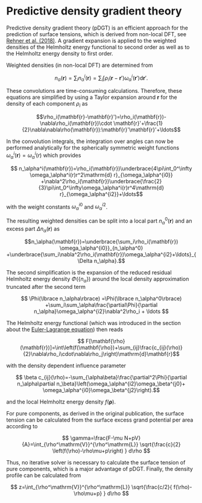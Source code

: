 # Predictive density gradient theory

Predictive density gradient theory (pDGT)  is an efficient approach for the prediction of surface tensions, which is derived from non-local DFT, see [Rehner et al. (2018)](https://journals.aps.org/pre/abstract/10.1103/PhysRevE.98.063312). A gradient expansion is applied to the weighted densities of the Helmholtz energy functional to second order as well as to the Helmholtz energy density to first order. 

Weighted densities (in non-local DFT) are determined from

$$ n_\alpha(\mathbf{r})=\sum_in_\alpha^i(\mathbf{r})=\sum_i\int\rho_i(\mathbf{r}- \mathbf{r}')\omega_\alpha^i(\mathbf{r}')\mathrm{d}\mathbf{r}'.$$

These convolutions are time-consuming calculations. Therefore, these equations are simplified by using a Taylor expansion around $\mathbf{r}$ for the density of each component $\rho_i$ as

$$\rho_i(\mathbf{r}-\mathbf{r}')=\rho_i(\mathbf{r})-\nabla\rho_i(\mathbf{r})\cdot \mathbf{r}'+\frac{1}{2}\nabla\nabla\rho(\mathbf{r}):\mathbf{r}'\mathbf{r}'+\ldots$$

In the convolution integrals, the integration over angles can now be performed analytically for the spherically symmetric weight functions $\omega_\alpha^i(\mathbf{r})=\omega_\alpha^i(r)$
which provides

$$ n_\alpha^i(\mathbf{r})=\rho_i(\mathbf{r})\underbrace{4\pi\int_0^\infty \omega_\alpha^i(r)r^2\mathrm{d} r}_{\omega_\alpha^{i0}}
	+\nabla^2\rho_i(\mathbf{r})\underbrace{\frac{2}{3}\pi\int_0^\infty\omega_\alpha^i(r)r^4\mathrm{d} r}_{\omega_\alpha^{i2}}+\ldots$$

with the weight constants $\omega_\alpha^{i0}$ and $\omega_\alpha^{i2}$. 

The resulting weighted densities can be split into a local part $n_\alpha^0(\mathbf{r})$ and an excess part $\Delta n_\alpha(\mathbf{r})$ as

$$n_\alpha(\mathbf{r})=\underbrace{\sum_i\rho_i(\mathbf{r}) \omega_\alpha^{i0}}_{n_\alpha^0} +\underbrace{\sum_i\nabla^2\rho_i(\mathbf{r})\omega_\alpha^{i2}+\ldots}_{\Delta n_\alpha}.$$


The second simplification is the expansion of the reduced residual
Helmholtz energy density $\Phi(\{ n_\alpha\})$ around the local density approximation truncated after the second term

$$ \Phi(\lbrace n_\alpha\rbrace)
	=\Phi(\lbrace n_\alpha^0\rbrace)
	+\sum_i\sum_\alpha\frac{\partial\Phi}{\partial n_\alpha}\omega_\alpha^{i2}\nabla^2\rho_i + \ldots $$

The Helmholtz energy functional (which was introduced in the section about the [Euler-Lagrange equation](euler_lagrange_equation.md)) then reads

$$	F[\mathbf{\rho}(\mathbf{r})]=\int\left(f(\mathbf{\rho})+\sum_{ij}\frac{c_{ij}(\rho)}{2}\nabla\rho_i\cdot\nabla\rho_j\right)\mathrm{d}\mathbf{r}$$

with the density dependent influence parameter

$$	\beta c_{ij}(\rho)=-\sum_{\alpha\beta}\frac{\partial^2\Phi}{\partial n_\alpha\partial n_\beta}\left(\omega_\alpha^{i2}\omega_\beta^{j0}+ \omega_\alpha^{i0}\omega_\beta^{j2}\right).$$

and the local Helmholtz energy density $f(\mathbf{\rho})$.



For pure components, as derived in the original publication, the surface tension can be calculated from the surface excess grand potential per area according to

$$	\gamma=\frac{F-\mu N+pV}{A}=\int_{\rho^\mathrm{V}}^{\rho^\mathrm{L}}   \sqrt{\frac{c}{2} \left(f(\rho)-\rho\mu+p\right) } d\rho $$


Thus, no iterative solver is necessary to calculate the surface tension of pure components, which is a major advantage of pDGT. Finally, the density profile can be calculated from

$$ z=\int_{\rho^\mathrm{V}}^{\rho^\mathrm{L}}   \sqrt{\frac{c/2}{ f(\rho)-\rho\mu+p} } d\rho $$

